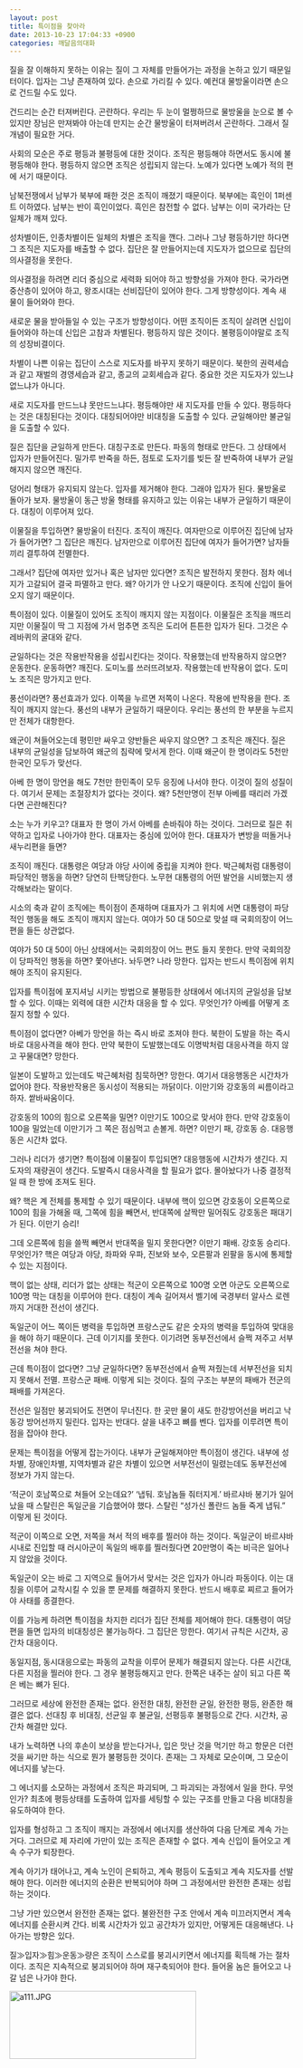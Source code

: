 ```yaml
---
layout: post
title: 특이점을 찾아라
date: 2013-10-23 17:04:33 +0900
categories: 깨달음의대화
---
```

질을 잘 이해하지 못하는 이유는 질이 그 자체를 만들어가는 과정을 논하고 있기 때문일 터이다. 입자는 그냥 존재하여 있다. 손으로 가리킬 수 있다. 예컨대 물방울이라면 손으로 건드릴 수도 있다.


  


건드리는 순간 터져버린다. 곤란하다. 우리는 두 눈이 멀쩡하므로 물방울을 눈으로 볼 수 있지만 장님은 만져봐야 아는데 만지는 순간 물방울이 터져버려서 곤란하다. 그래서 질 개념이 필요한 거다. 


  


사회의 모순은 주로 평등과 불평등에 대한 것이다. 조직은 평등해야 하면서도 동시에 불평등해야 한다. 평등하지 않으면 조직은 성립되지 않는다. 노예가 있다면 노예가 적의 편에 서기 때문이다. 


  


남북전쟁에서 남부가 북부에 패한 것은 조직이 깨졌기 때문이다. 북부에는 흑인이 1퍼센트 이하였다. 남부는 반이 흑인이었다. 흑인은 참전할 수 없다. 남부는 이미 국가라는 단일체가 깨져 있다. 


  


성차별이든, 인종차별이든 일체의 차별은 조직을 깬다. 그러나 그냥 평등하기만 하다면 그 조직은 지도자를 배출할 수 없다. 집단은 잘 만들어지는데 지도자가 없으므로 집단의 의사결정을 못한다. 


  


의사결정을 하려면 리더 중심으로 세력화 되어야 하고 방향성을 가져야 한다. 국가라면 중산층이 있어야 하고, 왕조시대는 선비집단이 있어야 한다. 그게 방향성이다. 계속 새 물이 들어와야 한다.


  


새로운 물을 받아들일 수 있는 구조가 방향성이다. 어떤 조직이든 조직이 살려면 신입이 들어와야 하는데 신입은 고참과 차별된다. 평등하지 않은 것이다. 불평등이야말로 조직의 성장비결이다. 


  


차별이 나쁜 이유는 집단이 스스로 지도자를 바꾸지 못하기 때문이다. 북한의 권력세습과 같고 재벌의 경영세습과 같고, 종교의 교회세습과 같다. 중요한 것은 지도자가 있느냐 없느냐가 아니다. 


  


새로 지도자를 만드느냐 못만드느냐다. 평등해야만 새 지도자를 만들 수 있다. 평등하다는 것은 대칭된다는 것이다. 대칭되어야만 비대칭을 도출할 수 있다. 균일해야만 불균일을 도출할 수 있다. 


  


질은 집단을 균일하게 만든다. 대칭구조로 만든다. 파동의 형태로 만든다. 그 상태에서 입자가 만들어진다. 밀가루 반죽을 하든, 점토로 도자기를 빚든 잘 반죽하여 내부가 균일해지지 않으면 깨진다. 


  


덩어리 형태가 유지되지 않는다. 입자를 제거해야 한다. 그래야 입자가 된다. 물방울로 돌아가 보자. 물방울이 동근 방울 형태를 유지하고 있는 이유는 내부가 균일하기 때문이다. 대칭이 이루어져 있다. 


  


이물질을 투입하면? 물방울이 터진다. 조직이 깨진다. 여자만으로 이루어진 집단에 남자가 들어가면? 그 집단은 깨진다. 남자만으로 이루어진 집단에 여자가 들어가면? 남자들끼리 결투하여 전멸한다. 


  


그래서? 집단에 여자만 있거나 혹은 남자만 있다면? 조직은 발전하지 못한다. 점차 에너지가 고갈되어 결국 파멸하고 만다. 왜? 아기가 안 나오기 때문이다. 조직에 신입이 들어오지 않기 때문이다. 


  


특이점이 있다. 이물질이 있어도 조직이 깨지지 않는 지점이다. 이물질은 조직을 깨뜨리지만 이물질이 딱 그 지점에 가서 멈추면 조직은 도리어 튼튼한 입자가 된다. 그것은 수레바퀴의 굴대와 같다.


  


균일하다는 것은 작용반작용을 성립시킨다는 것이다. 작용했는데 반작용하지 않으면? 운동한다. 운동하면? 깨진다. 도미노를 쓰러뜨려보자. 작용했는데 반작용이 없다. 도미노 조직은 망가지고 만다. 


  


풍선이라면? 풍선효과가 있다. 이쪽을 누르면 저쪽이 나온다. 작용에 반작용을 한다. 조직이 깨지지 않는다. 풍선의 내부가 균일하기 때문이다. 우리는 풍선의 한 부분을 누르지만 전체가 대항한다.


  


왜군이 쳐들어오는데 평민만 싸우고 양반들은 싸우지 않으면? 그 조직은 깨진다. 질은 내부의 균일성을 담보하여 왜군의 침략에 맞서게 한다. 이때 왜군이 한 명이라도 5천만 한국인 모두가 맞선다. 


  


아베 한 명이 망언을 해도 7천만 한민족이 모두 응징에 나서야 한다. 이것이 질의 성질이다. 여기서 문제는 조절장치가 없다는 것이다. 왜? 5천만명이 전부 아베를 때리러 가겠다면 곤란해진다? 


  


소는 누가 키우고? 대표자 한 명이 가서 아베를 손바줘야 하는 것이다. 그러므로 질은 취약하고 입자로 나아가야 한다. 대표자는 중심에 있어야 한다. 대표자가 변방을 떠돌거나 새누리편을 들면?


  


조직이 깨진다. 대통령은 여당과 야당 사이에 중립을 지켜야 한다. 박근혜처럼 대통령이 파당적인 행동을 하면? 당연히 탄핵당한다. 노무현 대통령의 어떤 발언을 시비했는지 생각해보라는 말이다. 


  


시소의 축과 같이 조직에는 특이점이 존재하며 대표자가 그 위치에 서면 대통령이 파당적인 행동을 해도 조직이 깨지지 않는다. 여야가 50 대 50으로 맞설 때 국회의장이 어느편을 들든 상관없다.


  


여야가 50 대 50이 아닌 상태에서는 국회의장이 어느 편도 들지 못한다. 만약 국회의장이 당파적인 행동을 하면? 쫓아낸다. 놔두면? 나라 망한다. 입자는 반드시 특이점에 위치해야 조직이 유지된다.


  


입자를 특이점에 포지셔닝 시키는 방법으로 불평등한 상태에서 에너지의 균일성을 담보할 수 있다. 이때는 외력에 대한 시간차 대응을 할 수 있다. 무엇인가? 아베를 어떻게 조질지 정할 수 있다. 


  


특이점이 없다면? 아베가 망언을 하는 즉시 바로 조져야 한다. 북한이 도발을 하는 즉시 바로 대응사격을 해야 한다. 만약 북한이 도발했는데도 이명박처럼 대응사격을 하지 않고 꾸물대면? 망한다.


  


일본이 도발하고 있는데도 박근혜처럼 침묵하면? 망한다. 여기서 대응행동은 시간차가 없어야 한다. 작용반작용은 동시성이 적용되는 까닭이다. 이만기와 강호동의 씨름이라고 하자. 쌑바싸움이다.


  


강호동의 100의 힘으로 오른쪽을 밀면? 이만기도 100으로 맞서야 한다. 만약 강호동이 100을 밀었는데 이만기가 그 쪽은 점심먹고 손볼게. 하면? 이만기 패, 강호동 승. 대응행동은 시간차 없다.


  


그러나 리더가 생기면? 특이점에 이물질이 투입되면? 대응행동에 시간차가 생긴다. 지도자의 재량권이 생긴다. 도발즉시 대응사격을 할 필요가 없다. 몰아놨다가 나중 결정적일 때 한 방에 조져도 된다. 


  


왜? 핵은 계 전체를 통제할 수 있기 때문이다. 내부에 핵이 있으면 강호동이 오른쪽으로 100의 힘을 가해올 때, 그쪽에 힘을 빼면서, 반대쪽에 살짝만 밀어줘도 강호동은 패대기가 된다. 이만기 승리! 


  


그데 오른쪽에 힘을 쓸쩍 빼면서 반대쪽을 밀지 못한다면? 이만기 패배. 강호동 승리다. 무엇인가? 핵은 여당과 야당, 좌파와 우파, 진보와 보수, 오른팔과 왼팔을 동시에 통제할 수 있는 지점이다.


  


핵이 없는 상태, 리더가 없는 상태는 적군이 오른쪽으로 100명 오면 아군도 오른쪽으로 100명 막는 대칭을 이루어야 한다. 대칭이 계속 길어져서 벨기에 국경부터 알사스 로렌까지 거대한 전선이 생긴다.


  


독일군이 어느 쪽이든 병력을 투입하면 프랑스군도 같은 숫자의 병력을 투입하여 맞대응을 해야 하기 때문이다. 근데 이기지를 못한다. 이기려면 동부전선에서 슬쩍 져주고 서부전선을 쳐야 한다.


  


근데 특이점이 없다면? 그냥 균일하다면? 동부전선에서 슬쩍 져줬는데 서부전선을 되치지 못해서 전멸. 프랑스군 패배. 이렇게 되는 것이다. 질의 구조는 부분의 패배가 전군의 패배를 가져온다. 


  


전선은 일점만 붕괴되어도 전면이 무너진다. 한 곳만 물이 새도 한강방어선을 버리고 낙동강 방어선까지 밀린다. 입자는 반대다. 살을 내주고 뼈를 벤다. 입자를 이루려면 특이점을 잡아야 한다. 


  


문제는 특이점을 어떻게 잡는가이다. 내부가 균일해져야만 특이점이 생긴다. 내부에 성차별, 장애인차별, 지역차별과 같은 차별이 있으면 서부전선이 밀렸는데도 동부전선에 정보가 가지 않는다.


  


‘적군이 호남쪽으로 쳐들어 오는데요?’ ‘냅둬. 호남놈들 줘터지게.’ 바르샤바 봉기가 일어났을 때 스탈린은 독일군을 기습했어야 했다. 스탈린 “성가신 폴란드 놈들 죽게 냅둬.” 이렇게 된 것이다. 


  


적군이 이쪽으로 오면, 저쪽을 쳐서 적의 배후를 찔러야 하는 것이다. 독일군이 바르샤바 시내로 진입할 때 러시아군이 독일의 배후를 찔러줬다면 20만명이 죽는 비극은 일어나지 않았을 것이다. 


  


독일군이 오는 바로 그 지역으로 들어가서 맞서는 것은 입자가 아니라 파동이다. 이는 대칭을 이루어 교착시킬 수 있을 뿐 문제를 해결하지 못한다. 반드시 배후로 찌르고 들어가야 사태를 종결한다.


  


이를 가능케 하려면 특이점을 차지한 리더가 집단 전체를 제어해야 한다. 대통령이 여당편을 들면 입자의 비대칭성은 불가능하다. 그 집단은 망한다. 여기서 규칙은 시간차, 공간차 대응이다. 


  


동일지점, 동시대응으로는 파동의 교착을 이루어 문제가 해결되지 않는다. 다른 시간대, 다른 지점을 찔러야 한다. 그 경우 불평등해지고 만다. 한쪽은 내주는 살이 되고 다른 쪽은 베는 뼈가 된다. 


  


그러므로 세상에 완전한 존재는 없다. 완전한 대칭, 완전한 균일, 완전한 평등, 완존한 해결은 없다. 선대칭 후 비대칭, 선균일 후 불균일, 선평등후 불평등으로 간다. 시간차, 공간차 해결만 있다. 


  


내가 노력하면 나의 후손이 보상을 받는다거나, 입은 맛난 것을 먹기만 하고 항문은 더런 것을 싸기만 하는 식으로 뭔가 불평등한 것이다. 존재는 그 자체로 모순이며, 그 모순이 에너지를 낳는다. 


  


그 에너지를 소모하는 과정에서 조직은 파괴되며, 그 파괴되는 과정에서 일을 한다. 무엇인가? 최초에 평등상태를 도출하여 입자를 세팅할 수 있는 구조를 만들고 다음 비대칭을 유도하여야 한다. 


  


입자를 형성하고 그 조직이 깨지는 과정에서 에너지를 생산하여 다음 단계로 계속 가는 거다. 그러므로 제 자리에 가만이 있는 조직은 존재할 수 없다. 계속 신입이 들어오고 계속 수구가 퇴장한다. 


  


계속 아기가 태어나고, 계속 노인이 은퇴하고, 계속 평등이 도출되고 계속 지도자를 선발해야 한다. 이러한 에너지의 순환은 반복되어야 하며 그 과정에서만 완전한 존재는 성립하는 것이다. 


  


그냥 가만 있으면서 완전한 존재는 없다. 불완전한 구조 안에서 계속 미끄러지면서 계속 에너지를 순환시켜 간다. 비록 시간차가 있고 공간차가 있지만, 어떻게든 대응해낸다. 나아가는 방향은 있다. 


  


질≫입자≫힘≫운동≫량은 조직이 스스로를 붕괴시키면서 에너지를 획득해 가는 절차이다. 조직은 지속적으로 붕괴되어야 하며 재구축되어야 한다. 들어올 놈은 들어오고 나갈 넘은 나가야 한다. 

  


 <img alt="a111.JPG" src="assets/attach/images/198/898/398/a111.JPG" width="330" height="120" />
